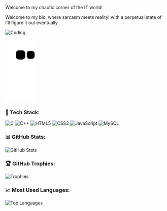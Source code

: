 Welcome to my chaotic corner of the IT world!

Welcome to my bio, where sarcasm meets reality! with a perpetual state of I’ll figure it out eventually

![Coding](https://media.giphy.com/media/26tn33aiTi1jkl6H6/giphy.gif)

![GitHub Contribution Snake](https://github.com/b1kaf7/b1kaf7/blob/output/github-contribution-grid-snake.svg)

### 🌟 Tech Stack:
![C](https://img.shields.io/badge/C-00599C?style=for-the-badge&logo=c&logoColor=white)
![C++](https://img.shields.io/badge/C%2B%2B-00599C?style=for-the-badge&logo=c%2B%2B&logoColor=white)
![HTML5](https://img.shields.io/badge/HTML5-E34F26?style=for-the-badge&logo=html5&logoColor=white)
![CSS3](https://img.shields.io/badge/CSS3-1572B6?style=for-the-badge&logo=css3&logoColor=white)
![JavaScript](https://img.shields.io/badge/JavaScript-F7DF1E?style=for-the-badge&logo=javascript&logoColor=black)
![MySQL](https://img.shields.io/badge/MySQL-4479A1?style=for-the-badge&logo=mysql&logoColor=white)


### 📊 GitHub Stats:
![GitHub Stats](https://github-readme-stats.vercel.app/api?username=b1kaf7&show_icons=true&theme=radical)


### 🏆 GitHub Trophies:
![Trophies](https://github-profile-trophy.vercel.app/?username=b1kaf7&theme=radical)


### 📈 Most Used Languages:
![Top Languages](https://github-readme-stats.vercel.app/api/top-langs/?username=b1kaf7&layout=compact&theme=radical)
<!---
b1kaf7/b1kaf7 is a ✨ special ✨ repository because its `README.md` (this file) appears on your GitHub profile.
You can click the Preview link to take a look at your changes.
--->
